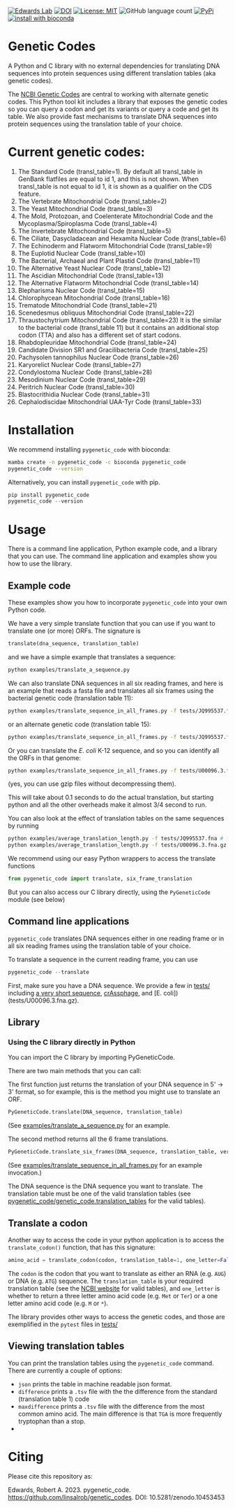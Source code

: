 [![Edwards Lab](https://img.shields.io/badge/Bioinformatics-EdwardsLab-03A9F4)](https://edwards.flinders.edu.au)
[![DOI](https://www.zenodo.org/badge/60999054.svg)](https://www.zenodo.org/badge/latestdoi/60999054)
[![License: MIT](https://img.shields.io/badge/License-MIT-yellow.svg)](https://opensource.org/licenses/MIT)
![GitHub language count](https://img.shields.io/github/languages/count/linsalrob/genetic_codes)
[![PyPi](https://img.shields.io/pypi/pyversions/pygenetic-code?label=PyPi%20Versions)](https://pypi.org/project/pygenetic-code/)
[![install with bioconda](https://img.shields.io/badge/install%20with-bioconda-brightgreen.svg?style=flat)](http://bioconda.github.io/recipes/pygenetic_code/README.html)

# Genetic Codes

A Python and C library with no external dependencies for translating DNA sequences into protein sequences using different translation tables (aka genetic codes).

The [NCBI Genetic Codes](https://www.ncbi.nlm.nih.gov/Taxonomy/Utils/wprintgc.cgi?chapter=tgencodes#SG1) are central to working with alternate genetic codes. This Python tool kit includes a library that exposes the genetic codes so you can query a codon and get its variants or query a code and get its table. We also provide fast mechanisms to translate DNA sequences into protein sequences using the translation table of your choice.

# Current genetic codes:
1. The Standard Code (transl_table=1). By default all transl_table in GenBank flatfiles are equal to id 1, and this is not shown. When transl_table is not equal to id 1, it is shown as a qualifier on the CDS feature.
2. The Vertebrate Mitochondrial Code (transl_table=2)
3. The Yeast Mitochondrial Code (transl_table=3)
4. The Mold, Protozoan, and Coelenterate Mitochondrial Code and the Mycoplasma/Spiroplasma Code (transl_table=4)
5. The Invertebrate Mitochondrial Code (transl_table=5)
6. The Ciliate, Dasycladacean and Hexamita Nuclear Code (transl_table=6)
9. The Echinoderm and Flatworm Mitochondrial Code (transl_table=9)
10. The Euplotid Nuclear Code (transl_table=10)
11. The Bacterial, Archaeal and Plant Plastid Code (transl_table=11)
12. The Alternative Yeast Nuclear Code (transl_table=12)
13. The Ascidian Mitochondrial Code (transl_table=13)
14. The Alternative Flatworm Mitochondrial Code (transl_table=14)
15. Blepharisma Nuclear Code (transl_table=15)
16. Chlorophycean Mitochondrial Code (transl_table=16)
21. Trematode Mitochondrial Code (transl_table=21)
22. Scenedesmus obliquus Mitochondrial Code (transl_table=22)
23. Thraustochytrium Mitochondrial Code (transl_table=23)
It is the similar to the bacterial code (transl_table 11) but it contains an additional stop codon (TTA) and also has a different set of start codons.
24. Rhabdopleuridae Mitochondrial Code (transl_table=24)
25. Candidate Division SR1 and Gracilibacteria Code (transl_table=25)
26. Pachysolen tannophilus Nuclear Code (transl_table=26)
27. Karyorelict Nuclear Code (transl_table=27)
28. Condylostoma Nuclear Code (transl_table=28)
29. Mesodinium Nuclear Code (transl_table=29)
30. Peritrich Nuclear Code (transl_table=30)
31. Blastocrithidia Nuclear Code (transl_table=31)
33. Cephalodiscidae Mitochondrial UAA-Tyr Code (transl_table=33)

# Installation

We recommend installing `pygenetic_code` with bioconda:

```bash
mamba create -n pygenetic_code -c bioconda pygenetic_code
pygenetic_code --version
```

Alternatively, you can install `pygenetic_code` with pip.

```python
pip install pygenetic_code
pygenetic_code --version
```

# Usage

There is a command line application, Python example code, and a library that you can use. The command line application and examples show you how to use the library.

## Example code

These examples show you how to incorporate `pygenetic_code` into your own Python code. 

We have a very simple translate function that you can use if you want to translate one (or more) ORFs. The signature is

```python
translate(dna_sequence, translation_table)
```

and we have a simple example that translates a sequence:

```bash
python examples/translate_a_sequence.py
```

We can also translate DNA sequences in all six reading frames, and here is an example that reads a fasta file and translates all six frames using the bacterial genetic code (translation table 11):

```bash
python examples/translate_sequence_in_all_frames.py -f tests/JQ995537.fna -t 11
```

or an alternate genetic code (translation table 15):

```bash
python examples/translate_sequence_in_all_frames.py -f tests/JQ995537.fna -t 15
```

Or you can translate the _E. coli_ K-12 sequence, and so you can identify all the ORFs in that genome:

```bash
python examples/translate_sequence_in_all_frames.py -f tests/U00096.3.fna.gz -t 11
```

(yes, you can use gzip files without decompressing them). 

This will take about 0.1 seconds to do the actual translation, but starting python and all the other overheads make it almost 3/4 second to run.

You can also look at the effect of translation tables on the same sequences by running 

```bash
python examples/average_translation_length.py -f tests/JQ995537.fna # for crassphage
python examples/average_translation_length.py -f tests/U00096.3.fna.gz # for E. coli K-12
```

We recommend using our easy Python wrappers to access the translate functions

```python
from pygenetic_code import translate, six_frame_translation
```

But you can also access our C library directly, using the `PyGeneticCode` module (see below)


## Command line applications

`pygenetic_code` translates DNA sequences either in one reading frame or in all six reading frames using the translation table of your choice.

To translate a sequence in the current reading frame, you can use

```python
pygenetic_code --translate 
```


First, make sure you have a DNA sequence. We provide a few in [tests/](tests/) including [a very short sequence](tests/seq.fasta), [crAssphage](tests/JQ995537.fna), and [E. coli])(tests/U00096.3.fna.gz). 

## Library

### Using the C library directly in Python

You can import the C library by importing PyGeneticCode. 

There are two main methods that you can call:

The first function just returns the translation of your DNA sequence in 5' -&gt; 3' format, so for example, this is the method you might use to translate an ORF.

```python
PyGeneticCode.translate(DNA_sequence, translation_table)
```

(See [examples/translate_a_sequence.py](examples/translate_a_sequence.py_) for an example.

The second method returns all the 6 frame translations.

```python
PyGeneticCode.translate_six_frames(DNA_sequence, translation_table, verbose)
```

(See [examples/translate_sequence_in_all_frames.py](examples/translate_sequence_in_all_frames.py) for an example invocation.)

The DNA sequence is the DNA sequence you want to translate. The translation table must be one of the valid translation tables (see [pygenetic_code/genetic_code.translation_tables](pygenetic_code/genetic_code.translation_tables) for the valid tables).

## Translate a codon

Another way to access the code in your python application is to access the `translate_codon()` function, that has this signature:

```python
amino_acid = translate_codon(codon, translation_table=1, one_letter=False)
```

The `codon` is the codon that you want to translate as either an RNA (e.g. `AUG`) or DNA (e.g. `ATG`) sequence. The `translation_table` is your required translation table (see the [NCBI website](https://www.ncbi.nlm.nih.gov/Taxonomy/Utils/wprintgc.cgi?chapter=tgencodes#SG1) for valid tables), and `one_letter` is whether to return a three letter amino acid code (e.g. `Met` or `Ter`) or a one letter amino acid code (e.g. `M` or `*`).

The library provides other ways to access the genetic codes, and those are exemplified in the `pytest` files in [tests/](tests)


## Viewing translation tables

You can print the translation tables using the `pygenetic_code` command. There are currently a couple of options:

   - `json` prints the table in machine readable json format.
   - `difference` prints a `.tsv` file with the the difference from the standard (translation table 1) code
   - `maxdifference` prints a `.tsv` file with the difference from the most common amino acid. The main difference is that `TGA` is more frequently tryptophan than a stop.
   - 
# Citing

Please cite this repository as:

Edwards, Robert A. 2023. pygenetic_code. https://github.com/linsalrob/genetic_codes. DOI: 10.5281/zenodo.10453453

